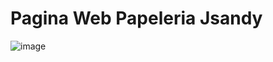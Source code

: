 # Pagina Web Papeleria Jsandy

![image](https://github.com/BrayanMejia2004/ProyectoPaginaWebPapeleria-Astro/assets/160251031/89f958a8-7b8e-4085-85c7-6a3372933ae5)
